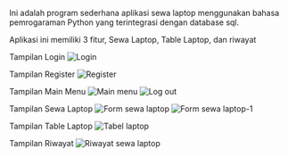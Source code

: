 Ini adalah program sederhana aplikasi sewa laptop menggunakan bahasa pemrogaraman Python yang terintegrasi dengan database sql.

Aplikasi ini memiliki 3 fitur, Sewa Laptop, Table Laptop, dan riwayat

Tampilan Login
![Login](https://github.com/myfarism/Project/assets/143385061/21637dfb-5931-4b38-a981-36877259061a)

Tampilan Register
![Register](https://github.com/myfarism/Project/assets/143385061/d08b5475-7347-4785-b0f3-a1bdb11d9ff1)

Tampilan Main Menu
![Main menu](https://github.com/myfarism/Project/assets/143385061/5f3ec4e0-47b1-442b-bb79-7465ab5af836)
![Log out](https://github.com/myfarism/Project/assets/143385061/914c29f3-03a1-4d68-89b5-b7e2df3e4c1b)

Tampilan Sewa Laptop
![Form sewa laptop](https://github.com/myfarism/Project/assets/143385061/98bded2c-188c-473c-8667-49ac1fe99978)
![Form sewa laptop-1](https://github.com/myfarism/Project/assets/143385061/5d3c3118-5fc4-4b4a-be08-a1641a13e3ea)

Tampilan Table Laptop
![Tabel laptop](https://github.com/myfarism/Project/assets/143385061/a78e8f46-c450-4a27-8377-0f64c791c2b4)

Tampilan Riwayat
![Riwayat sewa laptop](https://github.com/myfarism/Project/assets/143385061/5ab5c4f4-1d61-43dd-9e9d-52708a109884)

